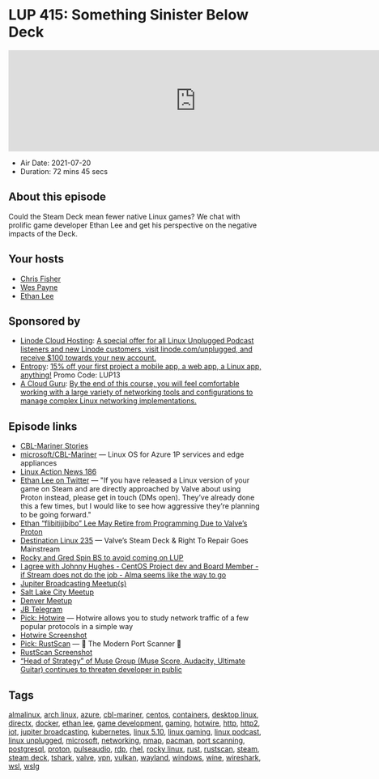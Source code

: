 # LUP 415: Something Sinister Below Deck

<iframe src="https://player.fireside.fm/v2/RUkczH-V+EOADc3qT?theme=dark" width="740" height="200" frameborder="0" scrolling="no"></iframe>

* Air Date: 2021-07-20
* Duration: 72 mins 45 secs

## About this episode

Could the Steam Deck mean fewer native Linux games? We chat with prolific game developer Ethan Lee and get his perspective on the negative impacts of the Deck.

## Your hosts
* [Chris Fisher](https://linuxunplugged.com/hosts/chrislas)
* [Wes Payne](https://linuxunplugged.com/hosts/wes)
* [Ethan Lee](https://linuxunplugged.com/guests/ethanlee)

## Sponsored by

  * [Linode Cloud Hosting](https://linode.com/unplugged): [A special offer for all Linux Unplugged Podcast listeners and new Linode customers, visit linode.com/unplugged, and receive $100 towards your new account. ](https://linode.com/unplugged)
  * [Entropy](http://linux.entropy.works): [15% off your first project a mobile app, a web app, a Linux app, anything!](http://linux.entropy.works) Promo Code: LUP13
  * [A Cloud Guru](https://linuxacademy.com/cp/modules/view/id/262/?utm_source=jupiter&utm_medium=cpc): [By the end of this course, you will feel comfortable working with a large variety of networking tools and configurations to manage complex Linux networking implementations.](https://linuxacademy.com/cp/modules/view/id/262/?utm_source=jupiter&utm_medium=cpc)



## Episode links

  * [CBL-Mariner Stories](https://paste.docs.lol/code/BraggingProscriptions "CBL-Mariner Stories")
  * [microsoft/CBL-Mariner](https://github.com/microsoft/CBL-Mariner "microsoft/CBL-Mariner") — Linux OS for Azure 1P services and edge appliances
  * [Linux Action News 186](https://linuxactionnews.com/186 "Linux Action News 186")
  * [Ethan Lee on Twitter](https://twitter.com/flibitijibibo/status/1416118465442852869 "Ethan Lee on Twitter") — "If you have released a Linux version of your game on Steam and are directly approached by Valve about using Proton instead, please get in touch (DMs open). They’ve already done this a few times, but I would like to see how aggressive they’re planning to be going forward."
  * [Ethan “flibitijibibo” Lee May Retire from Programming Due to Valve’s Proton](https://nuclearmonster.com/2021/07/ethan-flibitijibibo-lee-may-retire-from-programming-due-to-valves-proton/ "Ethan “flibitijibibo” Lee May Retire from Programming Due to Valve’s Proton")
  * [Destination Linux 235](https://www.youtube.com/watch?v=0JC3qqX8BWM "Destination Linux 235") — Valve’s Steam Deck & Right To Repair Goes Mainstream
  * [Rocky and Gred Spin BS to avoid coming on LUP](https://paste.docs.lol/reader/PanicBreedings "Rocky and Gred Spin BS to avoid coming on LUP")
  * [I agree with Johnny Hughes - CentOS Project dev and Board Member - if Stream does not do the job - Alma seems like the way to go](https://www.reddit.com/r/AlmaLinux/comments/mgic42/congrats_on_almalinux_release/ "I agree with Johnny Hughes - CentOS Project dev and Board Member - if Stream does not do the job - Alma seems like the way to go")
  * [Jupiter Broadcasting Meetup(s)](https://www.meetup.com/jupiterbroadcasting/ "Jupiter Broadcasting Meetup\(s\)")
  * [Salt Lake City Meetup](https://www.meetup.com/jupiterbroadcasting/events/278854904/ "Salt Lake City Meetup")
  * [Denver Meetup](https://www.meetup.com/jupiterbroadcasting/events/278855088/ "Denver Meetup")
  * [JB Telegram](http://jupiterbroadcasting.com/telegram "JB Telegram")
  * [Pick: Hotwire](https://github.com/emmanueltouzery/hotwire "Pick: Hotwire") — Hotwire allows you to study network traffic of a few popular protocols in a simple way
  * [Hotwire Screenshot](https://imgur.com/a/R27qZXr "Hotwire Screenshot")
  * [Pick: RustScan](https://github.com/RustScan/RustScan "Pick: RustScan") — 🤖 The Modern Port Scanner 🤖
  * [RustScan Screenshot](https://imgur.com/a/hHROo6q "RustScan Screenshot")
  * [“Head of Strategy” of Muse Group (Muse Score, Audacity, Ultimate Guitar) continues to threaten developer in public](https://www.reddit.com/r/linux/comments/onro8q/head_of_strategy_of_muse_group_muse_score/ "“Head of Strategy” of Muse Group \(Muse Score, Audacity, Ultimate Guitar\) continues to threaten developer in public")



## Tags

[almalinux](https://linuxunplugged.com/tags/almalinux), [arch linux](https://linuxunplugged.com/tags/arch%20linux), [azure](https://linuxunplugged.com/tags/azure), [cbl-mariner](https://linuxunplugged.com/tags/cbl-mariner), [centos](https://linuxunplugged.com/tags/centos), [containers](https://linuxunplugged.com/tags/containers), [desktop linux](https://linuxunplugged.com/tags/desktop%20linux), [directx](https://linuxunplugged.com/tags/directx), [docker](https://linuxunplugged.com/tags/docker), [ethan lee](https://linuxunplugged.com/tags/ethan%20lee), [game development](https://linuxunplugged.com/tags/game%20development), [gaming](https://linuxunplugged.com/tags/gaming), [hotwire](https://linuxunplugged.com/tags/hotwire), [http](https://linuxunplugged.com/tags/http), [http2](https://linuxunplugged.com/tags/http2), [iot](https://linuxunplugged.com/tags/iot), [jupiter broadcasting](https://linuxunplugged.com/tags/jupiter%20broadcasting), [kubernetes](https://linuxunplugged.com/tags/kubernetes), [linux 5.10](https://linuxunplugged.com/tags/linux%205.10), [linux gaming](https://linuxunplugged.com/tags/linux%20gaming), [linux podcast](https://linuxunplugged.com/tags/linux%20podcast), [linux unplugged](https://linuxunplugged.com/tags/linux%20unplugged), [microsoft](https://linuxunplugged.com/tags/microsoft), [networking](https://linuxunplugged.com/tags/networking), [nmap](https://linuxunplugged.com/tags/nmap), [pacman](https://linuxunplugged.com/tags/pacman), [port scanning](https://linuxunplugged.com/tags/port%20scanning), [postgresql](https://linuxunplugged.com/tags/postgresql), [proton](https://linuxunplugged.com/tags/proton), [pulseaudio](https://linuxunplugged.com/tags/pulseaudio), [rdp](https://linuxunplugged.com/tags/rdp), [rhel](https://linuxunplugged.com/tags/rhel), [rocky linux](https://linuxunplugged.com/tags/rocky%20linux), [rust](https://linuxunplugged.com/tags/rust), [rustscan](https://linuxunplugged.com/tags/rustscan), [steam](https://linuxunplugged.com/tags/steam), [steam deck](https://linuxunplugged.com/tags/steam%20deck), [tshark](https://linuxunplugged.com/tags/tshark), [valve](https://linuxunplugged.com/tags/valve), [vpn](https://linuxunplugged.com/tags/vpn), [vulkan](https://linuxunplugged.com/tags/vulkan), [wayland](https://linuxunplugged.com/tags/wayland), [windows](https://linuxunplugged.com/tags/windows), [wine](https://linuxunplugged.com/tags/wine), [wireshark](https://linuxunplugged.com/tags/wireshark), [wsl](https://linuxunplugged.com/tags/wsl), [wslg](https://linuxunplugged.com/tags/wslg)